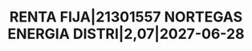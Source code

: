 ---
layout: asset
title: RENTA FIJA|21301557 NORTEGAS ENERGIA DISTRI|2,07|2027-06-28
isin: XS1691349952
---